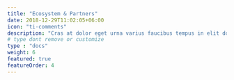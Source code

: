 ```yaml
---
title: "Ecosystem & Partners"
date: 2018-12-29T11:02:05+06:00
icon: "ti-comments"
description: "Cras at dolor eget urna varius faucibus tempus in elit dolor sit amet."
# type dont remove or customize
type : "docs"
weight: 6
featured: true
featureOrder: 4
---
```

